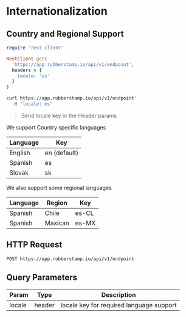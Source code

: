 # Internationalization

## Country and Regional Support


```ruby
require 'rest-client'

RestClient.get(
  'https://app.rubberstamp.io/api/v1/endpoint',
  headers = {
    locale: 'es'
  }
)
```

```sh
curl https://app.rubberstamp.io/api/v1/endpoint'
  -H "locale: es"
```

> Send locale key in the Header params


We support Country specific languages

| Language   | Key          |
| ---------- | ----------   |
| English    | en (default) |
| Spanish    | es           |
| Slovak     | sk           |

We also support some regional languages

| Language   | Region     | Key   |
| ---------- | ---------- | ----  |
| Spanish    | Chile      | es-CL |
| Spanish    | Maxican    | es-MX |

## HTTP Request

`POST https://app.rubberstamp.io/api/v1/endpoint`

## Query Parameters

| Param  | Type   | Description                              |
| -----  | ---    | ---------                                |
| locale | header | locale key for required language support |

